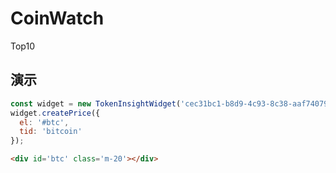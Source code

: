 # CoinWatch

Top10

## 演示

```js
const widget = new TokenInsightWidget('cec31bc1-b8d9-4c93-8c38-aaf740793101');
widget.createPrice({
  el: '#btc',
  tid: 'bitcoin'
});
```


```html
<div id='btc' class='m-20'></div>
```